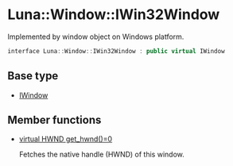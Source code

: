 # Luna::Window::IWin32Window
Implemented by window object on Windows platform. 

```c++
interface Luna::Window::IWin32Window : public virtual IWindow
```

## Base type
* [IWindow](struct_luna_1_1_window_1_1_i_window.md)
## Member functions
* [virtual HWND get_hwnd()=0](struct_luna_1_1_window_1_1_i_win32_window_1a6a931e64f101ecf78b10f7d5b5f71fbd.md)

    Fetches the native handle (HWND) of this window. 

